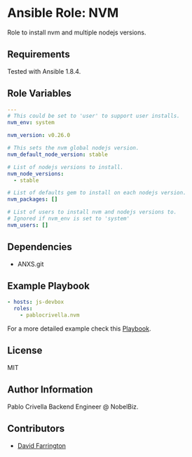 # Ansible Role: NVM

Role to install nvm and multiple nodejs versions.

## Requirements

Tested with Ansible 1.8.4.

## Role Variables

```yaml
---
# This could be set to 'user' to support user installs.
nvm_env: system

nvm_version: v0.26.0

# This sets the nvm global nodejs version.
nvm_default_node_version: stable

# List of nodejs versions to install.
nvm_node_versions:
  - stable

# List of defaults gem to install on each nodejs version.
nvm_packages: []

# List of users to install nvm and nodejs versions to.
# Ignored if nvm_env is set to 'system'
nvm_users: []
```

## Dependencies

- ANXS.git

## Example Playbook

```yaml
- hosts: js-devbox
  roles:
    - pablocrivella.nvm
```

For a more detailed example check this [Playbook](https://github.com/pablocrivella/apps-forge/blob/master/provisioning/js.yml).

## License

MIT

## Author Information

Pablo Crivella Backend Engineer @ NobelBiz.

## Contributors

- [David Farrington](https://github.com/farridav)

